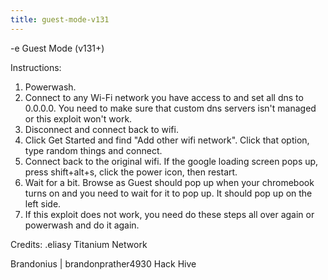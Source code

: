 ```yaml
---
title: guest-mode-v131
---
```


-e 
Guest Mode (v131+)

Instructions:
1. Powerwash.
2. Connect to any Wi-Fi network you have access to and set all dns to 0.0.0.0. You need to make sure that custom dns servers isn't managed or this exploit won't work.
3. Disconnect and connect back to wifi.
4. Click Get Started and find "Add other wifi network". Click that option, type random things and connect.
5. Connect back to the original wifi. If the google loading screen pops up, press shift+alt+s, click the power icon, then restart.
6. Wait for a bit. Browse as Guest should pop up when your chromebook turns on and you need to wait for it to pop up. It should pop up on the left side.
7. If this exploit does not work, you need do these steps all over again or powerwash and do it again.

Credits:
.eliasy
Titanium Network

Brandonius | brandonprather4930
Hack Hive
